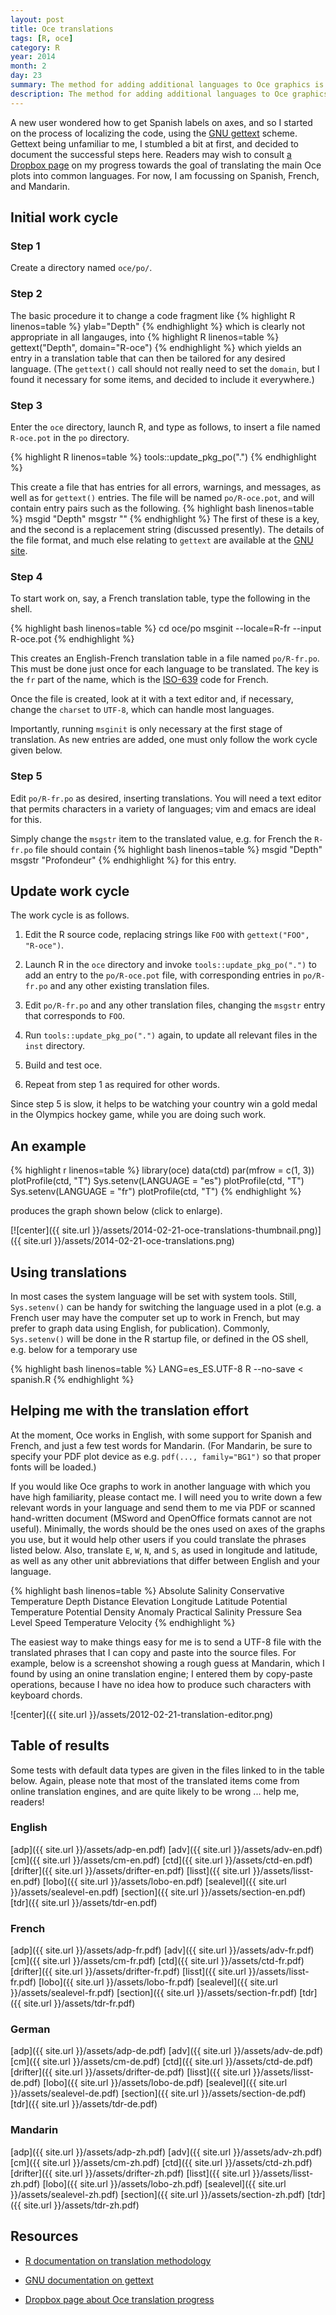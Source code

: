 ```yaml
---
layout: post
title: Oce translations
tags: [R, oce]
category: R
year: 2014
month: 2
day: 23
summary: The method for adding additional languages to Oce graphics is described.
description: The method for adding additional languages to Oce graphics is described.
---
```


A new user wondered how to get Spanish labels on axes, and so I started on the process of localizing the code, using the [GNU gettext](http://www.gnu.org/software/gettext/) scheme.  Gettext being unfamiliar to me, I stumbled a bit at first, and decided to document the successful steps here.  Readers may wish to consult [a Dropbox page](https://www.dropbox.com/sh/301wmxm4ddnv68v/7G85OTScZq) on my progress towards the goal of translating the main Oce plots into common languages.  For now, I am focussing on Spanish, French, and Mandarin.

## Initial work cycle

### Step 1

Create a directory named ``oce/po/``.

### Step 2

The basic procedure it to change a code fragment like
{% highlight R linenos=table %}
ylab="Depth"
{% endhighlight %}
which is clearly not appropriate in all langauges, into
{% highlight R linenos=table %}
gettext("Depth", domain="R-oce")
{% endhighlight %}
which yields an entry in a translation table that can then be tailored for any desired language.  (The ``gettext()`` call should not really need to set the ``domain``, but I found it necessary for some items, and decided to include it everywhere.)

### Step 3

Enter the ``oce`` directory, launch R, and type as follows, to insert a file named ``R-oce.pot`` in the ``po`` directory.


{% highlight R linenos=table %}
tools::update_pkg_po(".")
{% endhighlight %}

This create a file that has entries for all errors, warnings, and messages, as well as for ``gettext()`` entries.  The file will be named ``po/R-oce.pot``, and will contain entry pairs such as the following.
{% highlight bash linenos=table %}
msgid "Depth"
msgstr ""
{% endhighlight %}
The first of these is a key, and the second is a replacement string (discussed presently).  The details of the file format, and much else relating to ``gettext`` are available at the [GNU site](http://www.gnu.org/software/gettext/manual/gettext.html).


### Step 4

To start work on, say, a French translation table, type the following in the shell.

{% highlight bash linenos=table %}
cd oce/po
msginit --locale=R-fr --input R-oce.pot
{% endhighlight %}

This creates an English-French translation table in a file named ``po/R-fr.po``.  This must be done just once for each language to be translated.  The key is the ``fr`` part of the name, which is the [ISO-639](http://en.wikipedia.org/wiki/ISO_639) code for French.  

Once the file is created, look at it with a text editor and, if necessary, change the ``charset`` to ``UTF-8``, which can handle most languages.

Importantly, running ``msginit`` is only necessary at the first stage of translation.  As new entries are added, one must only follow the work cycle given below.

### Step 5

Edit ``po/R-fr.po`` as desired, inserting translations.  You will need a text editor that permits characters in a variety of languages; vim and emacs are ideal for this.

Simply change the ``msgstr`` item to the translated value, e.g. for French the ``R-fr.po`` file should contain
{% highlight bash linenos=table %}
msgid "Depth"
msgstr "Profondeur"
{% endhighlight %}
for this entry.


## Update work cycle

The work cycle is as follows.

1. Edit the R source code, replacing strings like ``FOO`` with ``gettext("FOO", "R-oce")``.

2. Launch R in the ``oce`` directory and invoke ``tools::update_pkg_po(".")`` to add an entry to the ``po/R-oce.pot`` file, with corresponding entries in ``po/R-fr.po`` and any other existing translation files.

3. Edit ``po/R-fr.po`` and any other translation files, changing the ``msgstr`` entry that corresponds to ``FOO``.

4. Run ``tools::update_pkg_po(".")`` again, to update all relevant files in the ``inst`` directory.

5. Build and test oce.

6. Repeat from step 1 as required for other words.

Since step 5 is slow, it helps to be watching your country win a gold medal in the Olympics hockey game, while you are doing such work.

## An example

{% highlight r linenos=table %}
library(oce)
data(ctd)
par(mfrow = c(1, 3))
plotProfile(ctd, "T")
Sys.setenv(LANGUAGE = "es")
plotProfile(ctd, "T")
Sys.setenv(LANGUAGE = "fr")
plotProfile(ctd, "T")
{% endhighlight %}

produces the graph shown below (click to enlarge).

[![center]({{ site.url }}/assets/2014-02-21-oce-translations-thumbnail.png)]({{ site.url }}/assets/2014-02-21-oce-translations.png)

## Using translations

In most cases the system language will be set with system tools.  Still, ``Sys.setenv()`` can be handy for switching the language used in a plot (e.g. a French user may have the computer set up to work in French, but may prefer to graph data using English, for publication).  Commonly, ``Sys.setenv()`` will be done in the R startup file, or defined in the OS shell, e.g. below for a temporary use

{% highlight bash linenos=table %}
LANG=es_ES.UTF-8 R --no-save < spanish.R
{% endhighlight %}



## Helping me with the translation effort

At the moment, Oce works in English, with some support for Spanish and French, and just a few test words for Mandarin.  (For Mandarin, be sure to specify your PDF plot device as e.g. ``pdf(..., family="BG1")`` so that proper fonts will be loaded.)

If you would like Oce graphs to work in another language with which you have high familiarity, please contact me.  I will need you to write down a few relevant words in your language and send them to me via PDF or scanned hand-written document (MSword and OpenOffice formats cannot are not useful).  Minimally, the words should be the ones used on axes of the graphs you use, but it would help other users if you could translate the phrases listed below.  Also, translate ``E``, ``W``, ``N``, and ``S``, as used in longitude and latitude, as well as any other unit abbreviations that differ between English and your language.

{% highlight bash linenos=table %}
Absolute Salinity
Conservative Temperature
Depth
Distance
Elevation
Longitude
Latitude
Potential Temperature
Potential Density Anomaly
Practical Salinity
Pressure
Sea Level
Speed
Temperature
Velocity
{% endhighlight %}

The easiest way to make things easy for me is to send a UTF-8 file with the translated phrases that I can copy and paste into the source files.  For example, below is a screenshot showing a rough guess at Mandarin, which I found by using an onine translation engine; I entered them by copy-paste operations, because I have no idea how to produce such characters with keyboard chords.

![center]({{ site.url }}/assets/2012-02-21-translation-editor.png)

## Table of results

Some tests with default data types are given in the files linked to in the table below.  Again, please note that most of the translated items come from online translation engines, and are quite likely to be wrong ... help me, readers!


### English

[adp]({{ site.url }}/assets/adp-en.pdf)
[adv]({{ site.url }}/assets/adv-en.pdf)
[cm]({{ site.url }}/assets/cm-en.pdf)
[ctd]({{ site.url }}/assets/ctd-en.pdf)
[drifter]({{ site.url }}/assets/drifter-en.pdf)
[lisst]({{ site.url }}/assets/lisst-en.pdf)
[lobo]({{ site.url }}/assets/lobo-en.pdf)
[sealevel]({{ site.url }}/assets/sealevel-en.pdf)
[section]({{ site.url }}/assets/section-en.pdf)
[tdr]({{ site.url }}/assets/tdr-en.pdf)

### French

[adp]({{ site.url }}/assets/adp-fr.pdf)
[adv]({{ site.url }}/assets/adv-fr.pdf)
[cm]({{ site.url }}/assets/cm-fr.pdf)
[ctd]({{ site.url }}/assets/ctd-fr.pdf)
[drifter]({{ site.url }}/assets/drifter-fr.pdf)
[lisst]({{ site.url }}/assets/lisst-fr.pdf)
[lobo]({{ site.url }}/assets/lobo-fr.pdf)
[sealevel]({{ site.url }}/assets/sealevel-fr.pdf)
[section]({{ site.url }}/assets/section-fr.pdf)
[tdr]({{ site.url }}/assets/tdr-fr.pdf)

### German

[adp]({{ site.url }}/assets/adp-de.pdf)
[adv]({{ site.url }}/assets/adv-de.pdf)
[cm]({{ site.url }}/assets/cm-de.pdf)
[ctd]({{ site.url }}/assets/ctd-de.pdf)
[drifter]({{ site.url }}/assets/drifter-de.pdf)
[lisst]({{ site.url }}/assets/lisst-de.pdf)
[lobo]({{ site.url }}/assets/lobo-de.pdf)
[sealevel]({{ site.url }}/assets/sealevel-de.pdf)
[section]({{ site.url }}/assets/section-de.pdf)
[tdr]({{ site.url }}/assets/tdr-de.pdf)

### Mandarin

[adp]({{ site.url }}/assets/adp-zh.pdf)
[adv]({{ site.url }}/assets/adv-zh.pdf)
[cm]({{ site.url }}/assets/cm-zh.pdf)
[ctd]({{ site.url }}/assets/ctd-zh.pdf)
[drifter]({{ site.url }}/assets/drifter-zh.pdf)
[lisst]({{ site.url }}/assets/lisst-zh.pdf)
[lobo]({{ site.url }}/assets/lobo-zh.pdf)
[sealevel]({{ site.url }}/assets/sealevel-zh.pdf)
[section]({{ site.url }}/assets/section-zh.pdf)
[tdr]({{ site.url }}/assets/tdr-zh.pdf)



## Resources

* [R documentation on translation methodology](http://developer.r-project.org/Translations30.html)

* [GNU documentation on gettext](http://www.gnu.org/software/gettext/)

* [Dropbox page about Oce translation progress](https://www.dropbox.com/sh/301wmxm4ddnv68v/7G85OTScZq)

